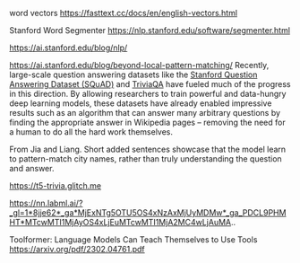 





word vectors
https://fasttext.cc/docs/en/english-vectors.html 

Stanford Word Segmenter 
https://nlp.stanford.edu/software/segmenter.html


https://ai.stanford.edu/blog/nlp/ 

https://ai.stanford.edu/blog/beyond-local-pattern-matching/ 
Recently, large-scale question answering datasets like the [Stanford Question Answering Dataset (SQuAD)](https://rajpurkar.github.io/SQuAD-explorer/) and [TriviaQA](http://nlp.cs.washington.edu/triviaqa/) have fueled much of the progress in this direction. By allowing researchers to train powerful and data-hungry deep learning models, these datasets have already enabled impressive results such as an algorithm that can answer many arbitrary questions by finding the appropriate answer in Wikipedia pages – removing the need for a human to do all the hard work themselves.

From Jia and Liang. Short added sentences showcase that the model learn to pattern-match city names, rather than truly understanding the question and answer. 

https://t5-trivia.glitch.me 


https://nn.labml.ai/?_gl=1*8jje62*_ga*MjExNTg5OTU5OS4xNzAxMjUyMDMw*_ga_PDCL9PHMHT*MTcwMTI1MjAyOS4xLjEuMTcwMTI1MjA2MC4wLjAuMA.. 



Toolformer: Language Models Can Teach Themselves to Use Tools
https://arxiv.org/pdf/2302.04761.pdf 